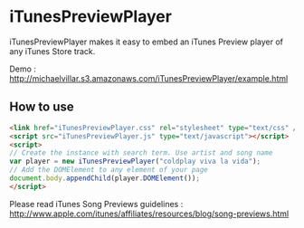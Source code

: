 iTunesPreviewPlayer
===================

iTunesPreviewPlayer makes it easy to embed an iTunes Preview player of any iTunes Store track.

Demo : http://michaelvillar.s3.amazonaws.com/iTunesPreviewPlayer/example.html

How to use
----------

```html
<link href="iTunesPreviewPlayer.css" rel="stylesheet" type="text/css" />
<script src="iTunesPreviewPlayer.js" type="text/javascript"></script>
<script>
// Create the instance with search term. Use artist and song name
var player = new iTunesPreviewPlayer("coldplay viva la vida");
// Add the DOMElement to any element of your page
document.body.appendChild(player.DOMElement());
</script>
```

Please read iTunes Song Previews guidelines : http://www.apple.com/itunes/affiliates/resources/blog/song-previews.html